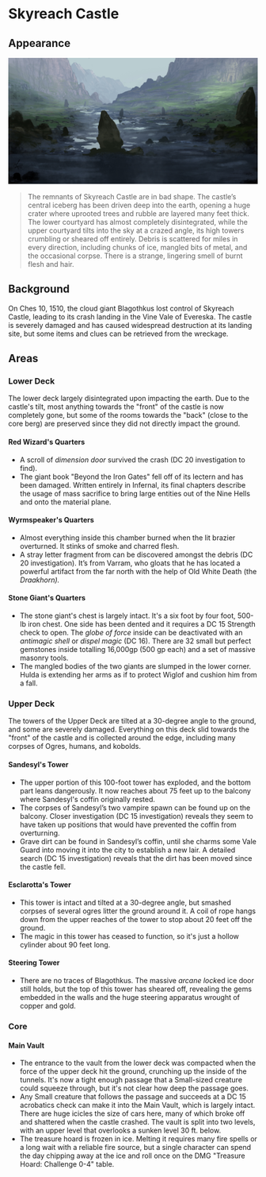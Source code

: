 # Skyreach Castle
## Appearance

![fantasy_landscape_by_jjpeabody_d72jtd0.jpg](../../locations/evereska/fantasy_landscape_by_jjpeabody_d72jtd0.jpg)

> The remnants of Skyreach Castle are in bad shape. The castle’s central iceberg has been driven deep into the earth, opening a huge crater where uprooted trees and rubble are layered many feet thick. The lower courtyard has almost completely disintegrated, while the upper courtyard tilts into the sky at a crazed angle, its high towers crumbling or sheared off entirely. Debris is scattered for miles in every direction, including chunks of ice, mangled bits of metal, and the occasional corpse. There is a strange, lingering smell of burnt flesh and hair.
> 

## Background
On Ches 10, 1510, the cloud giant Blagothkus lost control of Skyreach Castle, leading to its crash landing in the Vine Vale of Evereska. The castle is severely damaged and has caused widespread destruction at its landing site, but some items and clues can be retrieved from the wreckage.
## Areas
### Lower Deck
The lower deck largely disintegrated upon impacting the earth. Due to the castle's tilt, most anything towards the "front" of the castle is now completely gone, but some of the rooms towards the "back" (close to the core berg) are preserved since they did not directly impact the ground.
#### Red Wizard's Quarters
- A scroll of *dimension door* survived the crash (DC 20 investigation to find).
- The giant book "Beyond the Iron Gates" fell off of its lectern and has been damaged. Written entirely in Infernal, its final chapters describe the usage of mass sacrifice to bring large entities out of the Nine Hells and onto the material plane.
#### Wyrmspeaker's Quarters
- Almost everything inside this chamber burned when the lit brazier overturned. It stinks of smoke and charred flesh.
- A stray letter fragment from can be discovered amongst the debris (DC 20 investigation). It’s from Varram, who gloats that he has located a powerful artifact from the far north with the help of Old White Death (the *Draakhorn).*
#### Stone Giant's Quarters
- The stone giant's chest is largely intact. It's a six foot by four foot, 500-lb iron chest. One side has been dented and it requires a DC 15 Strength check to open. The *globe of force* inside can be deactivated with an *antimagic shell* or *dispel magic* (DC 16). There are 32 small but perfect gemstones inside totalling 16,000gp (500 gp each) and a set of massive masonry tools.
- The mangled bodies of the two giants are slumped in the lower corner. Hulda is extending her arms as if to protect Wiglof and cushion him from a fall.
### Upper Deck
The towers of the Upper Deck are tilted at a 30-degree angle to the ground, and some are severely damaged. Everything on this deck slid towards the "front" of the castle and is collected around the edge, including many corpses of Ogres, humans, and kobolds.
#### Sandesyl's Tower
- The upper portion of this 100-foot tower has exploded, and the bottom part leans dangerously. It now reaches about 75 feet up to the balcony where Sandesyl's coffin originally rested.
- The corpses of Sandesyl’s two vampire spawn can be found up on the balcony. Closer investigation (DC 15 investigation) reveals they seem to have taken up positions that would have prevented the coffin from overturning.
- Grave dirt can be found in Sandesyl’s coffin, until she charms some Vale Guard into moving it into the city to establish a new lair. A detailed search (DC 15 investigation) reveals that the dirt has been moved since the castle fell.
#### Esclarotta's Tower
- This tower is intact and tilted at a 30-degree angle, but smashed corpses of several ogres litter the ground around it. A coil of rope hangs down from the upper reaches of the tower to stop about 20 feet off the ground.
- The magic in this tower has ceased to function, so it's just a hollow cylinder about 90 feet long.
#### Steering Tower
- There are no traces of Blagothkus. The massive *arcane lock*ed ice door still holds, but the top of this tower has sheared off, revealing the gems embedded in the walls and the huge steering apparatus wrought of copper and gold.
### Core
#### Main Vault
- The entrance to the vault from the lower deck was compacted when the force of the upper deck hit the ground, crunching up the inside of the tunnels. It's now a tight enough passage that a Small-sized creature could squeeze through, but it's not clear how deep the passage goes.
- Any Small creature that follows the passage and succeeds at a DC 15 acrobatics check can make it into the Main Vault, which is largely intact. There are huge icicles the size of cars here, many of which broke off and shattered when the castle crashed. The vault is split into two levels, with an upper level that overlooks a sunken level 30 ft. below.
- The treasure hoard is frozen in ice. Melting it requires many fire spells or a long wait with a reliable fire source, but a single character can spend the day chipping away at the ice and roll once on the DMG "Treasure Hoard: Challenge 0-4" table.